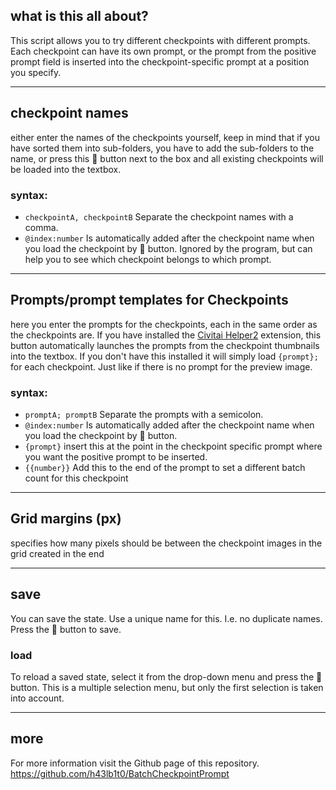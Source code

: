 ## what is this all about?

This script allows you to try different checkpoints with different prompts. Each checkpoint can have its own prompt, or the prompt from the positive prompt field is inserted into the checkpoint-specific prompt at a position you specify.

<hr>

## checkpoint names
either enter the names of the checkpoints yourself, keep in mind that if you have sorted them into sub-folders, you have to add the sub-folders to the name, or press this 📒 button next to the box and all existing checkpoints will be loaded into the textbox.

### syntax:
- `checkpointA, checkpointB` Separate the checkpoint names with a comma.
 - `@index:number` Is automatically added after the checkpoint name when you load the checkpoint by 📒 button. Ignored by the program, but can help you to see which checkpoint belongs to which prompt.

<hr>

## Prompts/prompt templates for Checkpoints
here you enter the prompts for the checkpoints, each in the same order as the checkpoints are.
If you have installed the [Civitai Helper2](https://github.com/butaixianran/Stable-Diffusion-Webui-Civitai-Helper) extension, this button automatically launches the prompts from the checkpoint thumbnails into the textbox.
If you don't have this installed it will simply load `{prompt};` for each checkpoint. Just like if there is no prompt for the preview image.
### syntax:
- `promptA; promptB` Separate the prompts with a semicolon.
- `@index:number` Is automatically added after the checkpoint name when you load the checkpoint by 📒 button.
- `{prompt}` insert this at the point in the checkpoint specific prompt where you want the positive prompt to be inserted.
- `{{number}}` Add this to the end of the prompt to set a different batch count for this checkpoint

<hr>

## Grid margins (px)
specifies how many pixels should be between the checkpoint images in the grid created in the end

<hr>

## save
You can save the state. Use a unique name for this. I.e. no duplicate names. Press the 💾 button to save.

### load
To reload a saved state, select it from the drop-down menu and press the 📒 button. This is a multiple selection menu, but only the first selection is taken into account.

<hr>

## more
For more information visit the Github page of this repository.
https://github.com/h43lb1t0/BatchCheckpointPrompt
